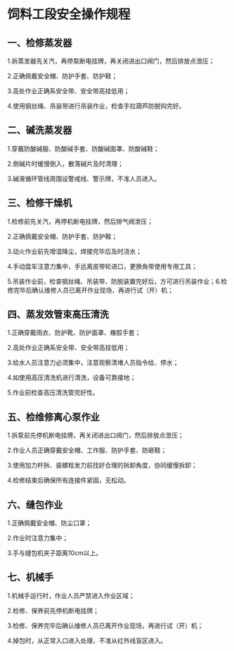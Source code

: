 # 饲料工段安全操作规程

## 一、检修蒸发器

1.拆蒸发器先关汽，再停泵断电挂牌，再关闭进出口阀门，然后排放点泄压；

2.正确佩戴安全帽、防护手套、防护鞋；

3.高处作业正确系安全带、安全带高挂低用；

4.使用钢丝绳、吊装带进行吊装作业，检查手拉葫芦防脱钩完好。

## 二、碱洗蒸发器

1.穿戴防酸碱服、防酸碱手套、防酸碱面罩、防酸碱鞋；

2.倒碱片时缓慢倒入，散落碱片及时清理；

3.碱液循环管线周围设警戒线、警示牌，不准人员进入。

## 三、检修干燥机

1.检修前先关汽，再停机断电挂牌，然后排气阀泄压；

2.正确佩戴安全帽、防护手套、防护鞋；

3.动火作业前先增湿降尘，焊接完毕后及时浇水；

4.手动盘车注意力集中，手远离皮带轮进口，更换角带使用专用工具；

5.吊装作业前，检查钢丝绳、吊装带、防脱装置完好后，方可进行吊装作业；6.检修完毕后确认维修人员已离开作业现场，再进行试（开）机；

## 四、蒸发效管束高压清洗

1.正确穿戴雨衣、防护靴、防护面罩、橡胶手套；

2.高处作业正确系安全带、安全带高挂低用；

3.给水人员注意力必须集中，注意观察清堵人员指令给、停水；

4.如使用高压清洗机进行清洗，设备可靠接地；

5.作业前检查高压清洗管完好性。

## 五、检维修离心泵作业

1.拆泵前先停机断电挂牌，再关闭进出口阀门，然后排放点泄压；

2.作业人员正确穿戴安全帽、工作服、防护手套、防砸鞋；

3.使用加力杆拆、装螺栓发力前找好合理的拆卸角度，协同缓慢拆卸；

4.检修结束后确保所有连接件紧固，无松动。

## 六、缝包作业

1.正确佩戴安全帽、防尘口罩；

2.作业时注意力集中；

3.手与缝包机夹子距离10cm以上。

## 七、机械手

1.机械手运行时，作业人员严禁进入作业区域；

2.检修、保养前先停机断电挂牌；

3.检修、保养完毕后确认维修人员已离开作业现场，再进行试（开）机；

4.掉包时，从正常入口进入处理，不准从红外线盲区进入。
